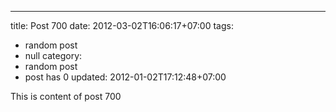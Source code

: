 ---
title: Post 700
date: 2012-03-02T16:06:17+07:00
tags:
  - random post
  - null
category:
  - random post
  - post has 0
updated: 2012-01-02T17:12:48+07:00

This is content of post 700
